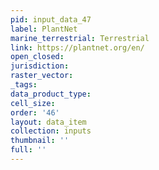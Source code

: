```yaml
---
pid: input_data_47
label: PlantNet
marine_terrestrial: Terrestrial
link: https://plantnet.org/en/
open_closed: 
jurisdiction: 
raster_vector: 
_tags: 
data_product_type: 
cell_size: 
order: '46'
layout: data_item
collection: inputs
thumbnail: ''
full: ''
---
```

